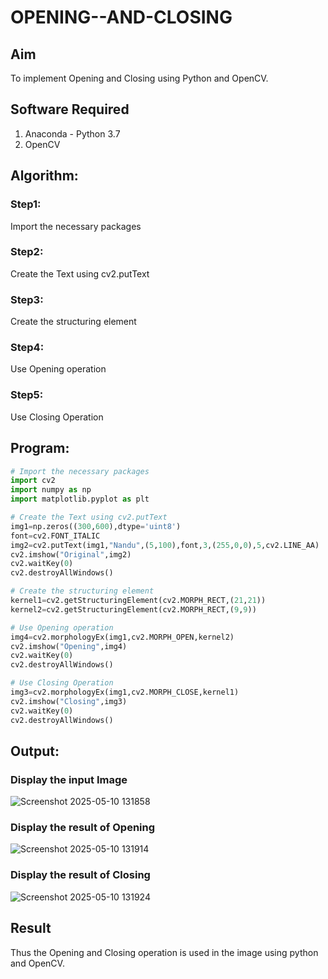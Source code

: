 # OPENING--AND-CLOSING
## Aim
To implement Opening and Closing using Python and OpenCV.

## Software Required
1. Anaconda - Python 3.7
2. OpenCV
## Algorithm:
### Step1:
Import the necessary packages

### Step2:
Create the Text using cv2.putText

### Step3:
Create the structuring element

### Step4:
Use Opening operation

### Step5:
Use Closing Operation

 
## Program:

``` Python
# Import the necessary packages
import cv2
import numpy as np
import matplotlib.pyplot as plt

# Create the Text using cv2.putText
img1=np.zeros((300,600),dtype='uint8')
font=cv2.FONT_ITALIC
img2=cv2.putText(img1,"Nandu",(5,100),font,3,(255,0,0),5,cv2.LINE_AA)
cv2.imshow("Original",img2)
cv2.waitKey(0)
cv2.destroyAllWindows()

# Create the structuring element
kernel1=cv2.getStructuringElement(cv2.MORPH_RECT,(21,21))
kernel2=cv2.getStructuringElement(cv2.MORPH_RECT,(9,9))

# Use Opening operation
img4=cv2.morphologyEx(img1,cv2.MORPH_OPEN,kernel2)
cv2.imshow("Opening",img4)
cv2.waitKey(0)
cv2.destroyAllWindows()

# Use Closing Operation
img3=cv2.morphologyEx(img1,cv2.MORPH_CLOSE,kernel1)
cv2.imshow("Closing",img3)
cv2.waitKey(0)
cv2.destroyAllWindows()
```

## Output:

### Display the input Image
![Screenshot 2025-05-10 131858](https://github.com/user-attachments/assets/3b69a0b0-bb88-4846-9521-121d1f7f2cce)

### Display the result of Opening
![Screenshot 2025-05-10 131914](https://github.com/user-attachments/assets/88a0796f-c7f8-408b-8cf5-cede5f4dec80)

### Display the result of Closing
![Screenshot 2025-05-10 131924](https://github.com/user-attachments/assets/742e795f-ef3c-40b3-9313-dc387f7a61ac)

## Result
Thus the Opening and Closing operation is used in the image using python and OpenCV.
